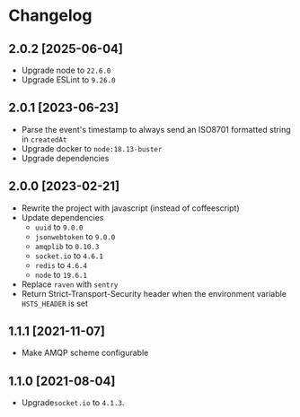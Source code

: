 # Changelog

## 2.0.2 [2025-06-04]

* Upgrade node to `22.6.0`
* Upgrade ESLint to `9.26.0`

## 2.0.1 [2023-06-23]

* Parse the event's timestamp to always send an ISO8701 formatted string in `createdAt`
* Upgrade docker to `node:18.13-buster`
* Upgrade dependencies

## 2.0.0 [2023-02-21]

* Rewrite the project with javascript (instead of coffeescript)
* Update dependencies
    * `uuid` to `9.0.0`
    * `jsonwebtoken` to `9.0.0`
    * `amqplib` to `0.10.3`
    * `socket.io` to `4.6.1`
    * `redis` to `4.6.4`
    * `node` to `19.6.1`
* Replace `raven` with `sentry`
* Return Strict-Transport-Security header when the environment variable `HSTS_HEADER` is set

## 1.1.1 [2021-11-07]

* Make AMQP scheme configurable

## 1.1.0 [2021-08-04]

* Upgrade`socket.io` to `4.1.3`.
